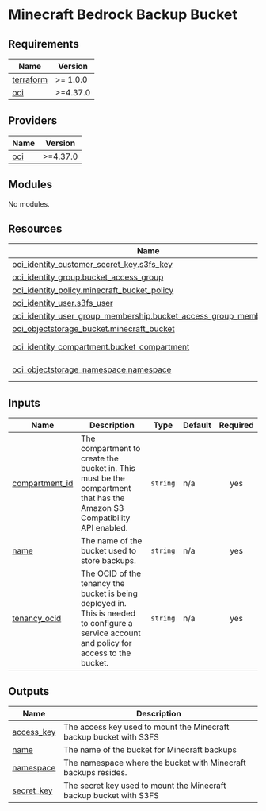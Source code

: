 # Minecraft Bedrock Backup Bucket

<!-- BEGINNING OF PRE-COMMIT-TERRAFORM DOCS HOOK -->
## Requirements

| Name | Version |
|------|---------|
| <a name="requirement_terraform"></a> [terraform](#requirement\_terraform) | >= 1.0.0 |
| <a name="requirement_oci"></a> [oci](#requirement\_oci) | >=4.37.0 |

## Providers

| Name | Version |
|------|---------|
| <a name="provider_oci"></a> [oci](#provider\_oci) | >=4.37.0 |

## Modules

No modules.

## Resources

| Name | Type |
|------|------|
| [oci_identity_customer_secret_key.s3fs_key](https://registry.terraform.io/providers/hashicorp/oci/latest/docs/resources/identity_customer_secret_key) | resource |
| [oci_identity_group.bucket_access_group](https://registry.terraform.io/providers/hashicorp/oci/latest/docs/resources/identity_group) | resource |
| [oci_identity_policy.minecraft_bucket_policy](https://registry.terraform.io/providers/hashicorp/oci/latest/docs/resources/identity_policy) | resource |
| [oci_identity_user.s3fs_user](https://registry.terraform.io/providers/hashicorp/oci/latest/docs/resources/identity_user) | resource |
| [oci_identity_user_group_membership.bucket_access_group_membership](https://registry.terraform.io/providers/hashicorp/oci/latest/docs/resources/identity_user_group_membership) | resource |
| [oci_objectstorage_bucket.minecraft_bucket](https://registry.terraform.io/providers/hashicorp/oci/latest/docs/resources/objectstorage_bucket) | resource |
| [oci_identity_compartment.bucket_compartment](https://registry.terraform.io/providers/hashicorp/oci/latest/docs/data-sources/identity_compartment) | data source |
| [oci_objectstorage_namespace.namespace](https://registry.terraform.io/providers/hashicorp/oci/latest/docs/data-sources/objectstorage_namespace) | data source |

## Inputs

| Name | Description | Type | Default | Required |
|------|-------------|------|---------|:--------:|
| <a name="input_compartment_id"></a> [compartment\_id](#input\_compartment\_id) | The compartment to create the bucket in. This must be the compartment that has the Amazon S3 Compatibility API enabled. | `string` | n/a | yes |
| <a name="input_name"></a> [name](#input\_name) | The name of the bucket used to store backups. | `string` | n/a | yes |
| <a name="input_tenancy_ocid"></a> [tenancy\_ocid](#input\_tenancy\_ocid) | The OCID of the tenancy the bucket is being deployed in. This is needed to configure a service account and policy for access to the bucket. | `string` | n/a | yes |

## Outputs

| Name | Description |
|------|-------------|
| <a name="output_access_key"></a> [access\_key](#output\_access\_key) | The access key used to mount the Minecraft backup bucket with S3FS |
| <a name="output_name"></a> [name](#output\_name) | The name of the bucket for Minecraft backups |
| <a name="output_namespace"></a> [namespace](#output\_namespace) | The namespace where the bucket with Minecraft backups resides. |
| <a name="output_secret_key"></a> [secret\_key](#output\_secret\_key) | The secret key used to mount the Minecraft backup bucket with S3FS |
<!-- END OF PRE-COMMIT-TERRAFORM DOCS HOOK -->
